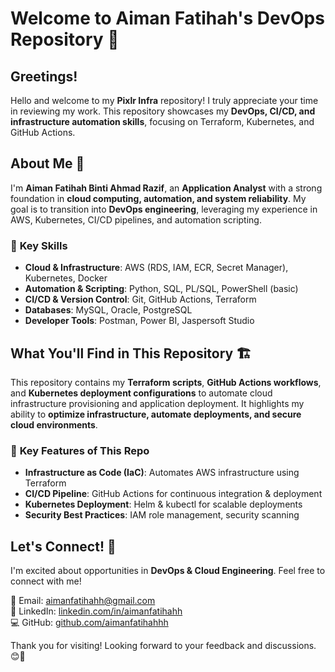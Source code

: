 # Welcome to Aiman Fatihah's DevOps Repository 👋

## Greetings!
Hello and welcome to my **Pixlr Infra** repository! I truly appreciate your time in reviewing my work. This repository showcases my **DevOps, CI/CD, and infrastructure automation skills**, focusing on Terraform, Kubernetes, and GitHub Actions.

## About Me 🚀
I'm **Aiman Fatihah Binti Ahmad Razif**, an **Application Analyst** with a strong foundation in **cloud computing, automation, and system reliability**. My goal is to transition into **DevOps engineering**, leveraging my experience in AWS, Kubernetes, CI/CD pipelines, and automation scripting.

### 🔹 **Key Skills**
- **Cloud & Infrastructure**: AWS (RDS, IAM, ECR, Secret Manager), Kubernetes, Docker
- **Automation & Scripting**: Python, SQL, PL/SQL, PowerShell (basic)
- **CI/CD & Version Control**: Git, GitHub Actions, Terraform
- **Databases**: MySQL, Oracle, PostgreSQL
- **Developer Tools**: Postman, Power BI, Jaspersoft Studio

## What You'll Find in This Repository 🏗️
This repository contains my **Terraform scripts**, **GitHub Actions workflows**, and **Kubernetes deployment configurations** to automate cloud infrastructure provisioning and application deployment. It highlights my ability to **optimize infrastructure, automate deployments, and secure cloud environments**.

### 🔹 **Key Features of This Repo**
- **Infrastructure as Code (IaC)**: Automates AWS infrastructure using Terraform
- **CI/CD Pipeline**: GitHub Actions for continuous integration & deployment
- **Kubernetes Deployment**: Helm & kubectl for scalable deployments
- **Security Best Practices**: IAM role management, security scanning

## Let's Connect! 📩
I'm excited about opportunities in **DevOps & Cloud Engineering**. Feel free to connect with me!

📧 Email: [aimanfatihahh@gmail.com](mailto:aimanfatihahh@gmail.com)  
🔗 LinkedIn: [linkedin.com/in/aimanfatihahh](https://linkedin.com/in/aimanfatihahh)  
💻 GitHub: [github.com/aimanfatihahhh](https://github.com/aimanfatihahhh)

Thank you for visiting! Looking forward to your feedback and discussions. 😊🚀

